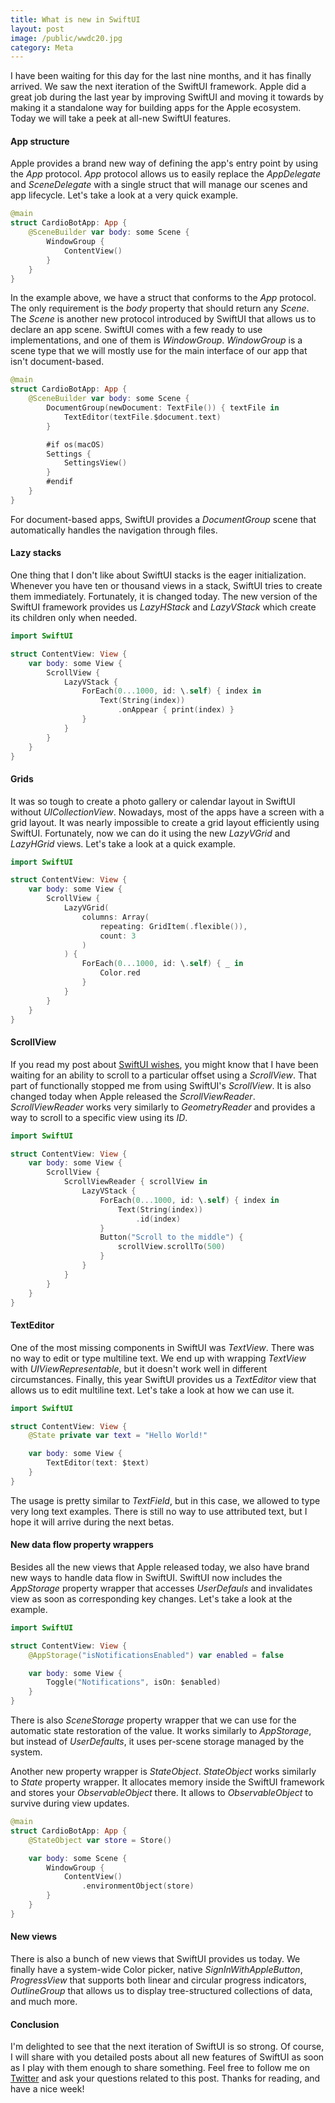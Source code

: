 ```yaml
---
title: What is new in SwiftUI
layout: post
image: /public/wwdc20.jpg
category: Meta
---
```


I have been waiting for this day for the last nine months, and it has finally arrived. We saw the next iteration of the SwiftUI framework. Apple did a great job during the last year by improving SwiftUI and moving it towards by making it a standalone way for building apps for the Apple ecosystem. Today we will take a peek at all-new SwiftUI features.

#### App structure
Apple provides a brand new way of defining the app's entry point by using the *App* protocol. *App* protocol allows us to easily replace the *AppDelegate* and *SceneDelegate* with a single struct that will manage our scenes and app lifecycle. Let's take a look at a very quick example.

```swift
@main
struct CardioBotApp: App {
    @SceneBuilder var body: some Scene {
        WindowGroup {
            ContentView()
        }
    }
}
```

In the example above, we have a struct that conforms to the *App* protocol. The only requirement is the *body* property that should return any *Scene*. The *Scene* is another new protocol introduced by SwiftUI that allows us to declare an app scene. SwiftUI comes with a few ready to use implementations, and one of them is *WindowGroup*. *WindowGroup* is a scene type that we will mostly use for the main interface of our app that isn't document-based.

```swift
@main
struct CardioBotApp: App {
    @SceneBuilder var body: some Scene {
        DocumentGroup(newDocument: TextFile()) { textFile in
            TextEditor(textFile.$document.text)
        }

        #if os(macOS)
        Settings {
            SettingsView()
        }
        #endif
    }
}
```

For document-based apps, SwiftUI provides a *DocumentGroup* scene that automatically handles the navigation through files.

#### Lazy stacks
One thing that I don't like about SwiftUI stacks is the eager initialization. Whenever you have ten or thousand views in a stack, SwiftUI tries to create them immediately. Fortunately, it is changed today. The new version of the SwiftUI framework provides us *LazyHStack* and *LazyVStack* which create its children only when needed.

```swift
import SwiftUI

struct ContentView: View {
    var body: some View {
        ScrollView {
            LazyVStack {
                ForEach(0...1000, id: \.self) { index in
                    Text(String(index))
                        .onAppear { print(index) }
                }
            }
        }
    }
}
```

#### Grids
It was so tough to create a photo gallery or calendar layout in SwiftUI without *UICollectionView*. Nowadays, most of the apps have a screen with a grid layout. It was nearly impossible to create a grid layout efficiently using SwiftUI. Fortunately, now we can do it using the new *LazyVGrid* and *LazyHGrid* views. Let's take a look at a quick example.

```swift
import SwiftUI

struct ContentView: View {
    var body: some View {
        ScrollView {
            LazyVGrid(
                columns: Array(
                    repeating: GridItem(.flexible()),
                    count: 3
                )
            ) {
                ForEach(0...1000, id: \.self) { _ in
                    Color.red
                }
            }
        }
    }
}
```

#### ScrollView
If you read my post about [SwiftUI wishes](/2020/06/10/swiftui-wishlist-for-wwdc20/), you might know that I have been waiting for an ability to scroll to a particular offset using a *ScrollView*. That part of functionally stopped me from using SwiftUI's *ScrollView*. It is also changed today when Apple released the *ScrollViewReader*. *ScrollViewReader* works very similarly to *GeometryReader* and provides a way to scroll to a specific view using its *ID*.

```swift
import SwiftUI

struct ContentView: View {
    var body: some View {
        ScrollView {
            ScrollViewReader { scrollView in
                LazyVStack {
                    ForEach(0...1000, id: \.self) { index in
                        Text(String(index))
                            .id(index)
                    }
                    Button("Scroll to the middle") {
                        scrollView.scrollTo(500)
                    }
                }
            }
        }
    }
}
```

#### TextEditor
One of the most missing components in SwiftUI was *TextView*. There was no way to edit or type multiline text. We end up with wrapping *TextView* with *UIViewRepresentable*, but it doesn't work well in different circumstances. Finally, this year SwiftUI provides us a *TextEditor* view that allows us to edit multiline text. Let's take a look at how we can use it.

```swift
import SwiftUI

struct ContentView: View {
    @State private var text = "Hello World!"

    var body: some View {
        TextEditor(text: $text)
    }
}
```

The usage is pretty similar to *TextField*, but in this case, we allowed to type very long text examples. There is still no way to use attributed text, but I hope it will arrive during the next betas.

#### New data flow property wrappers
Besides all the new views that Apple released today, we also have brand new ways to handle data flow in SwiftUI. SwiftUI now includes the *AppStorage* property wrapper that accesses *UserDefauls* and invalidates view as soon as corresponding key changes. Let's take a look at the example.

```swift
import SwiftUI

struct ContentView: View {
    @AppStorage("isNotificationsEnabled") var enabled = false

    var body: some View {
        Toggle("Notifications", isOn: $enabled)
    }
}
```

There is also *SceneStorage* property wrapper that we can use for the automatic state restoration of the value. It works similarly to *AppStorage*, but instead of *UserDefaults*, it uses per-scene storage managed by the system.

Another new property wrapper is *StateObject*. *StateObject* works similarly to *State* property wrapper. It allocates memory inside the SwiftUI framework and stores your *ObservableObject* there. It allows to *ObservableObject* to survive during view updates.

```swift
@main
struct CardioBotApp: App {
    @StateObject var store = Store()

    var body: some Scene {
        WindowGroup {
            ContentView()
                .environmentObject(store)
        }
    }
}
```

#### New views
There is also a bunch of new views that SwiftUI provides us today. We finally have a system-wide Color picker, native *SignInWithAppleButton*, *ProgressView* that supports both linear and circular progress indicators, *OutlineGroup* that allows us to display tree-structured collections of data,  and much more.

#### Conclusion
I'm delighted to see that the next iteration of SwiftUI is so strong. Of course, I will share with you detailed posts about all new features of SwiftUI as soon as I play with them enough to share something. Feel free to follow me on [Twitter](https://twitter.com/mecid) and ask your questions related to this post. Thanks for reading, and have a nice week!
